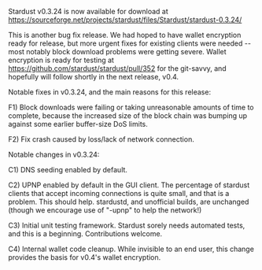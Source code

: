 Stardust v0.3.24 is now available for download at
https://sourceforge.net/projects/stardust/files/Stardust/stardust-0.3.24/

This is another bug fix release.  We had hoped to have wallet encryption ready for release, but more urgent fixes for existing clients were needed -- most notably block download problems were getting severe.  Wallet encryption is ready for testing at https://github.com/stardust/stardust/pull/352 for the git-savvy, and hopefully will follow shortly in the next release, v0.4.

Notable fixes in v0.3.24, and the main reasons for this release:

F1) Block downloads were failing or taking unreasonable amounts of time to complete, because the increased size of the block chain was bumping up against some earlier buffer-size DoS limits.

F2) Fix crash caused by loss/lack of network connection.

Notable changes in v0.3.24:

C1) DNS seeding enabled by default.

C2) UPNP enabled by default in the GUI client.  The percentage of stardust clients that accept incoming connections is quite small, and that is a problem.  This should help.  stardustd, and unofficial builds, are unchanged (though we encourage use of "-upnp" to help the network!)

C3) Initial unit testing framework.  Stardust sorely needs automated tests, and this is a beginning.  Contributions welcome.

C4) Internal wallet code cleanup.  While invisible to an end user, this change provides the basis for v0.4's wallet encryption.
